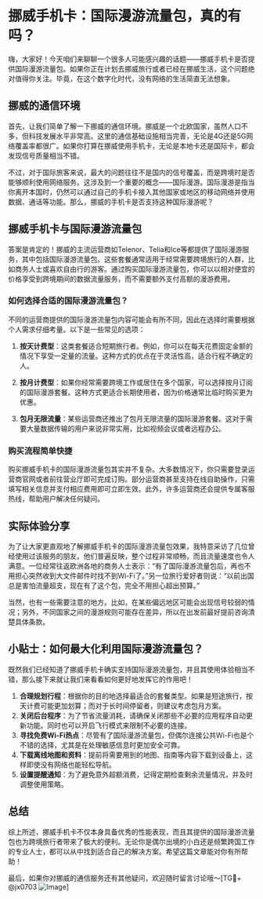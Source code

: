 # 挪威手机卡：国际漫游流量包，真的有吗？

嗨，大家好！今天咱们来聊聊一个很多人可能感兴趣的话题——挪威手机卡是否提供国际漫游流量包。如果你正在计划去挪威旅行或者已经在挪威生活，这个问题绝对值得你关注。毕竟，在这个数字化时代，没有网络的生活简直无法想象。

## 挪威的通信环境

首先，让我们简单了解一下挪威的通信环境。挪威是一个北欧国家，虽然人口不多，但科技发展水平非常高。这里的通信基础设施相当完善，无论是4G还是5G网络覆盖率都很广。如果你打算在挪威使用手机卡，无论是本地卡还是国际卡，都会发现信号质量相当不错。

不过，对于国际旅客来说，最大的问题往往不是国内的信号覆盖，而是跨境时是否能够顺利使用网络服务。这涉及到一个重要的概念——国际漫游。国际漫游是指当你离开本国时，仍然可以通过自己的手机卡接入其他国家或地区的移动网络并使用数据、通话等功能。那么，挪威的手机卡是否支持这种国际漫游呢？

## 挪威手机卡与国际漫游流量包

答案是肯定的！挪威的主流运营商如Telenor、Telia和Ice等都提供了国际漫游服务，其中包括国际漫游流量包。这些套餐通常适用于经常需要跨境旅行的人群，比如商务人士或喜欢自由行的游客。通过购买国际漫游流量包，你可以以相对便宜的价格享受到跨境期间的数据流量服务，而不需要额外支付高额的漫游费用。

### 如何选择合适的国际漫游流量包？

不同的运营商提供的国际漫游流量包内容可能会有所不同，因此在选择时需要根据个人需求仔细考量。以下是一些常见的选项：

1. **按天计费型**：这类套餐适合短期旅行者。例如，你可以在每天花费固定金额的情况下享受一定量的流量。这种方式的优点在于灵活性高，适合行程不确定的人。

2. **按月计费型**：如果你经常需要跨境工作或居住在多个国家，可以选择按月订阅的国际漫游套餐。这种方式更适合长期使用者，因为价格通常比临时购买更为优惠。

3. **包月无限流量**：某些运营商还推出了包月无限流量的国际漫游套餐。这对于需要大量数据传输的用户来说非常实用，比如视频会议或者远程办公。

### 购买流程简单快捷

购买挪威手机卡的国际漫游流量包其实并不复杂。大多数情况下，你只需要登录运营商官网或者前往营业厅即可完成订购。部分运营商甚至支持在线自助操作，只需填写相关信息并支付相应费用即可立即生效。此外，许多运营商还会提供专属客服热线，帮助用户解决任何疑问。

## 实际体验分享

为了让大家更直观地了解挪威手机卡的国际漫游流量包效果，我特意采访了几位曾经使用过该服务的朋友。他们普遍反映，整个过程非常顺畅，而且流量速度也令人满意。一位经常往返欧洲各地的商务人士表示：“有了国际漫游流量包后，再也不用担心突然收到大文件邮件时找不到Wi-Fi了。”另一位旅行爱好者则说：“以前出国总是害怕流量超支，现在有了这个包，完全不用担心超出预算。”

当然，也有一些需要注意的地方。比如，在某些偏远地区可能会出现信号较弱的情况；另外，不同国家之间的漫游规则可能存在差异，所以在出发前最好提前咨询清楚具体条款。

## 小贴士：如何最大化利用国际漫游流量包？

既然我们已经知道了挪威手机卡确实支持国际漫游流量包，并且其使用体验相当不错，那么接下来就让我们来看看如何更好地发挥它的作用吧！

1. **合理规划行程**：根据你的目的地选择最适合的套餐类型。如果是短途旅行，按天计费可能更加划算；而对于长时间停留者，则建议考虑包月方案。
2. **关闭后台程序**：为了节省流量消耗，请确保关闭那些不必要的应用程序自动更新功能。同时也可以开启飞行模式来限制不必要的连接。
3. **寻找免费Wi-Fi热点**：尽管有了国际漫游流量包，但偶尔连接公共Wi-Fi也是个不错的选择，尤其是在处理敏感信息时更加安全可靠。
4. **下载离线地图和资料**：提前将需要用到的地图、指南等内容下载到设备上，这样即使没有网络也能轻松导航。
5. **设置提醒通知**：为了避免意外超额消费，记得定期检查剩余流量情况，并及时调整使用策略。

## 总结

综上所述，挪威手机卡不仅本身具备优秀的性能表现，而且其提供的国际漫游流量包也为跨境旅行者带来了极大的便利。无论你是偶尔出境的小白还是频繁跨国工作的专业人士，都可以从中找到适合自己的解决方案。希望这篇文章能对你有所帮助！

最后，如果你对挪威的通信服务还有其他疑问，欢迎随时留言讨论哦～[TG💪+ @jx0703 ![Image](https://github.com/user-attachments/assets/dbca1d08-cadb-493c-b0ec-ad6f7a83f270)]